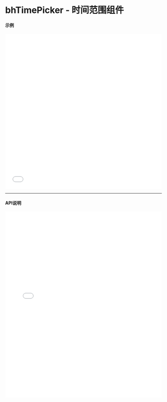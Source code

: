 # bhTimePicker - 时间范围组件

#### 示例

<iframe width="100%" height="500" src="//jsrun.net/M4pKp/embedded/all/light/" allowfullscreen="allowfullscreen" frameborder="0"></iframe>

*****
#### API说明

<iframe width="100%" height="600" src="../black_hole/1.0/module-bhTimePicker.html" frameborder="0" id="innerFrame"></iframe>